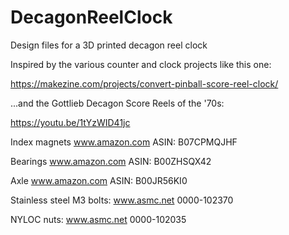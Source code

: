 # DecagonReelClock
Design files for a 3D printed decagon reel clock

Inspired by the various counter and clock projects like this one:

https://makezine.com/projects/convert-pinball-score-reel-clock/

...and the Gottlieb Decagon Score Reels of the '70s:

https://youtu.be/1tYzWID41jc


Index magnets www.amazon.com ASIN: B07CPMQJHF

Bearings www.amazon.com ASIN: B00ZHSQX42

Axle www.amazon.com ASIN: B00JR56KI0

Stainless steel M3 bolts: www.asmc.net 0000-102370

NYLOC nuts: www.asmc.net 0000-102035

